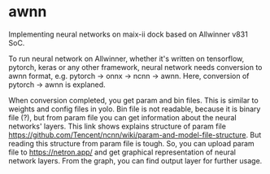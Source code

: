 # awnn
Implementing neural networks on maix-ii dock based on Allwinner v831 SoC.


To run neural network on Allwinner, whether it's written on tensorflow, pytorch, keras or any other framework, neural network needs conversion to awnn format, e.g. pytorch -> onnx -> ncnn -> awnn. Here, conversion of pytorch -> awnn is explaned. 

When conversion completed, you get param and bin files. This is similar to weights and config files in yolo. Bin file is not readable, because it is binary file (?), but from param file you can get information about the neural networks' layers. This link shows explains structure of param file https://github.com/Tencent/ncnn/wiki/param-and-model-file-structure. But reading this structure from param file is tough. So, you can upload param file to https://netron.app/ and get graphical representation of neural network layers. From the graph, you can find output layer for further usage.
